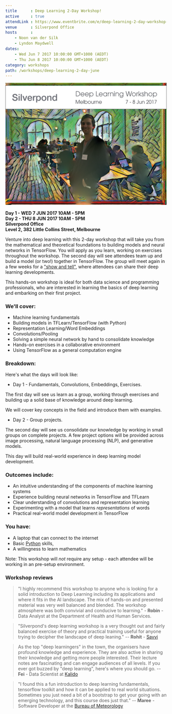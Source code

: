 ```yaml
---
title      : Deep Learning 2-Day Workshop!
active     : true
attendLink : https://www.eventbrite.com/e/deep-learning-2-day-workshop-tickets-34093497569
venue      : Silverpond Office
hosts      : 
    - Noon van der Silk
    - Lyndon Maydwell
dates:
    - Wed Jun 7 2017 10:00:00 GMT+1000 (AEDT)
    - Thu Jun 8 2017 10:00:00 GMT+1000 (AEDT)
category: workshops
path: /workshops/deep-learning-2-day-june
---
```


<a href="https://www.eventbrite.com/e/deep-learning-2-day-workshop-tickets-34093497569" target="_blank">![Deep Learning Workshop](./DeepLearningWorkshop_Jun2017.png)</a>

**Day 1 - WED 7 JUN 2017 10AM - 5PM**<br>
**Day 2 - THU 8 JUN 2017 10AM - 5PM**<br>
**Silverpond Office**<br>
**Level 2, 382 Little Collins Street, Melbourne**<br>

Venture into deep learning with this 2-day workshop that will take you from
the mathematical and theoretical foundations to building models and neural
networks in TensorFlow. You will apply as you learn, working on exercises
throughout the workshop. The second day will see attendees team up and build a
model (or two!) together in TensorFlow. The group will meet again in a few
weeks for a ["show and tell"](#ShowTell),
where attendees can share their deep learning developments.


This hands-on workshop is ideal for both data science and programming
professionals, who are interested in learning the basics of deep learning and
embarking on their first project.

### We'll cover:

- Machine learning fundamentals
- Building models in TFLearn/TensorFlow (with Python)
- Representation Learning/Word Embeddings
- Convolutions/Pooling
- Solving a simple neural network by hand to consolidate knowledge
- Hands-on exercises in a collaborative environment 
- Using TensorFlow as a general computation engine


### Breakdown:

Here's what the days will look like:

- Day 1 - Fundamentals, Convolutions, Embeddings, Exercises.

The first day will see us learn as a group, working through exercises and
building up a solid base of knowledge around deep learning.

We will cover key concepts in the field and introduce them with examples.


- Day 2 - Group projects.

The second day will see us consolidate our knowledge by working in small
groups on complete projects. A few project options will be provided across
image processing, natural language processing (NLP), and generative models.

This day will build real-world experience in deep learning model development.


### Outcomes include:

* An intuitive understanding of the components of machine learning systems
* Experience building neural networks in TensorFlow and TFLearn
* Clear understanding of convolutions and representation learning
* Experimenting with a model that learns <em>representations</em> of words
* Practical real-world model development in TensorFlow

### You have:

- A laptop that can connect to the internet
- Basic [Python](https://www.python.org/about/gettingstarted/) skills, 
- A willingness to learn mathematics
 
Note: This workshop will  *not* require any setup - each attendee will be
working in an pre-setup environment.

### Workshop reviews 

> "I highly recommend this workshop to anyone who is looking for a solid
> introduction to Deep Learning including its applications and where it fits in
> the AI landscape. The mix of hands-on and presented material was very well
> balanced and blended. The workshop atmosphere was both convivial and conducive
> to learning." - **Robin** - Data Analyst at the Department of Health and
> Human Services.

> "Silverpond's deep learning workshop is a very thought out and fairly
> balanced exercise of theory and practical training useful for anyone trying
> to decipher the landscape of deep leaning." -- **Rohit** -
> [Savvi](http://www.savvi.io/)

> As the top "deep learningers" in the town, the organisers have profound
> knowledge and experience. They are also active in sharing their knowledge and getting
> more people interested. Their lecture notes are fascinating and can engage
> audiences of all levels. If you ever got buzzed by "deep learning", here's
> where you should go. -- **Fei** - Data Scientist at [Kalido](http://www.kalido.com.au)

> "I found this a fun introduction to deep learning fundamentals, tensorflow 
> toolkit and how it can be applied to real world situations. Sometimes you just 
> need a bit of a bootstrap to get your going with an emerging technology, and this
> course does just that." -- **Maree** - Software Developer at the [Bureau of
Meteorology](http://www.bom.gov.au/)
